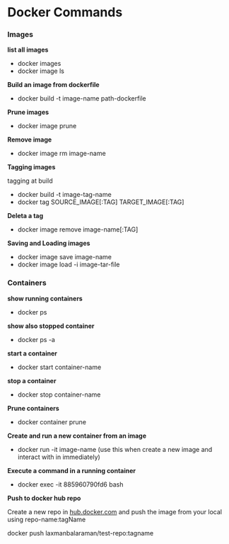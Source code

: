 # Docker Commands


### Images

**list all images**

+ docker images
+ docker image ls

**Build an image from dockerfile**
+ docker build -t image-name path-dockerfile

**Prune images**
+ docker image prune

**Remove image**
+ docker image rm image-name

**Tagging images**

tagging at build <br/>
+ docker build -t image-tag-name <br/>
+ docker tag SOURCE_IMAGE[:TAG] TARGET_IMAGE[:TAG]

**Deleta a tag**
+ docker image remove image-name[:TAG]

**Saving and Loading images**
+ docker image save image-name
+ docker image load -i image-tar-file


### Containers

**show running containers**
+ docker ps

**show also stopped container**
+ docker ps -a

**start a container**
+ docker start container-name

**stop a container**
+ docker stop container-name

**Prune containers**
+ docker container prune

**Create and run a new container from an image**
+ docker run -it image-name
(use this when create a new image and interact with in immediately)

**Execute a command in a running container**
+ docker exec -it 885960790fd6 bash


**Push to docker hub repo**

Create a new repo in [hub.docker.com](https://hub.docker.com) and push the image from your local using repo-name:tagName

docker push laxmanbalaraman/test-repo:tagname






